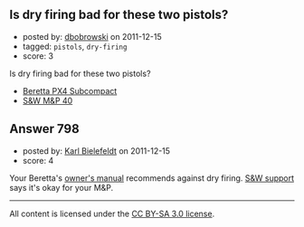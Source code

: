 ## Is dry firing bad for these two pistols?

- posted by: [dbobrowski](https://stackexchange.com/users/-1/167-dbobrowski) on 2011-12-15
- tagged: `pistols`, `dry-firing`
- score: 3

<p>Is dry firing bad for these two pistols?</p>

<ul>
<li><a href="http://www.berettausa.com/products/px4-storm-type-f-sub-compact/" rel="nofollow">Beretta PX4 Subcompact</a> </li>
<li><a href="http://www.smith-wesson.com/webapp/wcs/stores/servlet/Product4_750001_750051_766345_-1_757955_757781_757781_ProductDisplayErrorView_Y" rel="nofollow">S&amp;W M&amp;P 40</a></li>
</ul>



## Answer 798

- posted by: [Karl Bielefeldt](https://stackexchange.com/users/-1/288-karl-bielefeldt) on 2011-12-15
- score: 4

<p>Your Beretta's <a href="http://www.berettausa.com/file.aspx?DocumentId=6" rel="nofollow">owner's manual</a> recommends against dry firing.  <a href="http://www.smith-wesson.com/webapp/wcs/stores/servlet/Category4_750001_750051_757815_-1_757814_757812_image#2" rel="nofollow">S&amp;W support</a> says it's okay for your M&amp;P.</p>




---

All content is licensed under the [CC BY-SA 3.0 license](https://creativecommons.org/licenses/by-sa/3.0/).

